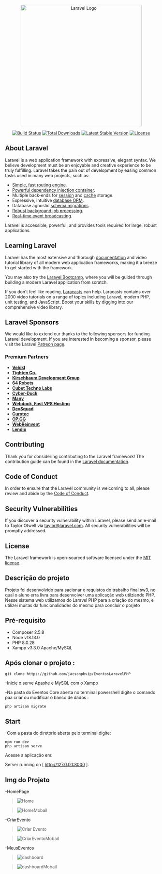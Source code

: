 

<p align="center"><a href="https://laravel.com" target="_blank"><img src="https://raw.githubusercontent.com/laravel/art/master/logo-lockup/5%20SVG/2%20CMYK/1%20Full%20Color/laravel-logolockup-cmyk-red.svg" width="400" alt="Laravel Logo"></a></p>

<p align="center">
<a href="https://github.com/laravel/framework/actions"><img src="https://github.com/laravel/framework/workflows/tests/badge.svg" alt="Build Status"></a>
<a href="https://packagist.org/packages/laravel/framework"><img src="https://img.shields.io/packagist/dt/laravel/framework" alt="Total Downloads"></a>
<a href="https://packagist.org/packages/laravel/framework"><img src="https://img.shields.io/packagist/v/laravel/framework" alt="Latest Stable Version"></a>
<a href="https://packagist.org/packages/laravel/framework"><img src="https://img.shields.io/packagist/l/laravel/framework" alt="License"></a>
</p>

## About Laravel

Laravel is a web application framework with expressive, elegant syntax. We believe development must be an enjoyable and creative experience to be truly fulfilling. Laravel takes the pain out of development by easing common tasks used in many web projects, such as:

- [Simple, fast routing engine](https://laravel.com/docs/routing).
- [Powerful dependency injection container](https://laravel.com/docs/container).
- Multiple back-ends for [session](https://laravel.com/docs/session) and [cache](https://laravel.com/docs/cache) storage.
- Expressive, intuitive [database ORM](https://laravel.com/docs/eloquent).
- Database agnostic [schema migrations](https://laravel.com/docs/migrations).
- [Robust background job processing](https://laravel.com/docs/queues).
- [Real-time event broadcasting](https://laravel.com/docs/broadcasting).

Laravel is accessible, powerful, and provides tools required for large, robust applications.

## Learning Laravel

Laravel has the most extensive and thorough [documentation](https://laravel.com/docs) and video tutorial library of all modern web application frameworks, making it a breeze to get started with the framework.

You may also try the [Laravel Bootcamp](https://bootcamp.laravel.com), where you will be guided through building a modern Laravel application from scratch.

If you don't feel like reading, [Laracasts](https://laracasts.com) can help. Laracasts contains over 2000 video tutorials on a range of topics including Laravel, modern PHP, unit testing, and JavaScript. Boost your skills by digging into our comprehensive video library.

## Laravel Sponsors

We would like to extend our thanks to the following sponsors for funding Laravel development. If you are interested in becoming a sponsor, please visit the Laravel [Patreon page](https://patreon.com/taylorotwell).

### Premium Partners

- **[Vehikl](https://vehikl.com/)**
- **[Tighten Co.](https://tighten.co)**
- **[Kirschbaum Development Group](https://kirschbaumdevelopment.com)**
- **[64 Robots](https://64robots.com)**
- **[Cubet Techno Labs](https://cubettech.com)**
- **[Cyber-Duck](https://cyber-duck.co.uk)**
- **[Many](https://www.many.co.uk)**
- **[Webdock, Fast VPS Hosting](https://www.webdock.io/en)**
- **[DevSquad](https://devsquad.com)**
- **[Curotec](https://www.curotec.com/services/technologies/laravel/)**
- **[OP.GG](https://op.gg)**
- **[WebReinvent](https://webreinvent.com/?utm_source=laravel&utm_medium=github&utm_campaign=patreon-sponsors)**
- **[Lendio](https://lendio.com)**

## Contributing

Thank you for considering contributing to the Laravel framework! The contribution guide can be found in the [Laravel documentation](https://laravel.com/docs/contributions).

## Code of Conduct

In order to ensure that the Laravel community is welcoming to all, please review and abide by the [Code of Conduct](https://laravel.com/docs/contributions#code-of-conduct).

## Security Vulnerabilities

If you discover a security vulnerability within Laravel, please send an e-mail to Taylor Otwell via [taylor@laravel.com](mailto:taylor@laravel.com). All security vulnerabilities will be promptly addressed.

## License

The Laravel framework is open-sourced software licensed under the [MIT license](https://opensource.org/licenses/MIT).

## Descrição do projeto

Projeto foi desenvolvido para sacionar o requistos do trabalho final sw3, no qual o aluno erra livra para desenvolver uma aplicação web utilziando PHP.
Nesse sistema web utilizamos do Laravel PHP para a criação do mesmo, e utilizei muitas da funcionalidades do mesmo para concluir o porjeto


## Pré-requisito

- Composer 2.5.8 
- Node v18.13.0
- PHP 8.0.28
- Xampp v3.3.0 Apache/MySQL

## Após clonar o projeto :

    git clone https://github.com/jacsonpbvip/EventosLaravelPHP
   
-Inicie o serve Apashe e MySQL com o Xampp  

-Na pasta do Eventos Core aberta no terminal powershell digite o comando paa criar ou modificar o banco de dados :
    
    
    php artisan migrate

    

## Start
-Com a pasta do diretorio aberta pelo terminal digite:
    
    npm run dev
    php artisan serve

Acesse a aplicação em:

 Server running on [ http://127.0.0.1:8000 ].

 ## Img do Projeto 
<div aling = "center">
    
-HomePage

> ![Home](https://user-images.githubusercontent.com/116603652/246505931-64f9d590-c8a5-40ea-883e-e2f2c8986128.png)



> ![HomeMobail](https://user-images.githubusercontent.com/116603652/246506065-09897d83-682c-4a68-a437-a2d6e0bdfec1.png)

-CriarEvento

> ![Criar Evento](https://user-images.githubusercontent.com/116603652/246506206-a7bdf6f4-e316-4268-afd2-edab272921c0.png)



> ![CriarEventoMobail](https://user-images.githubusercontent.com/116603652/246506312-a2c014f3-8230-40a3-acda-52b2572c93d2.png)


-MeusEventos

> ![dashboard](https://user-images.githubusercontent.com/116603652/246506416-7f241051-5a19-4adb-b7da-693a07d3d882.png)



> ![dashboardMobail](https://user-images.githubusercontent.com/116603652/246506496-e462d2d9-108e-4964-b26a-9be57c2f3b14.png)


</div>
